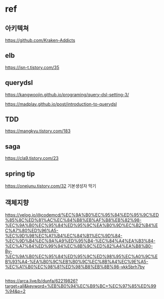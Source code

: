 # ref

## 아키텍쳐

https://github.com/Kraken-Addicts

## elb

https://isn-t.tistory.com/35

## querydsl

https://kangwoojin.github.io/programing/query-dsl-setting-3/

https://madplay.github.io/post/introduction-to-querydsl

## TDD

https://mangkyu.tistory.com/183

## saga

https://cla9.tistory.com/23

## spring tip

https://onejunu.tistory.com/32
기본생성자 막기

## 객체지향

https://velog.io/@codemcd/%EC%9A%B0%EC%95%84%ED%95%9C%ED%85%8C%ED%81%AC%EC%84%B8%EB%AF%B8%EB%82%98-%EC%9A%B0%EC%95%84%ED%95%9C%EA%B0%9D%EC%B2%B4%EC%A7%80%ED%96%A5-%EC%9D%98%EC%A1%B4%EC%84%B1%EC%9D%84-%EC%9D%B4%EC%9A%A9%ED%95%B4-%EC%84%A4%EA%B3%84-%EC%A7%84%ED%99%94%EC%8B%9C%ED%82%A4%EA%B8%B0-By-%EC%9A%B0%EC%95%84%ED%95%9C%ED%98%95%EC%A0%9C%EB%93%A4-%EA%B0%9C%EB%B0%9C%EC%8B%A4%EC%9E%A5-%EC%A1%B0%EC%98%81%ED%98%B8%EB%8B%98-vkk5brh7by

##

https://arca.live/b/dunfa/62219826?target=all&keyword=%EB%B0%94%EC%B9%BC+%EC%97%85%ED%99%94&p=2
